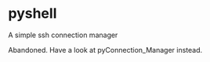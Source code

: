 pyshell
=======

A simple ssh connection manager

Abandoned. Have a look at pyConnection_Manager instead.
